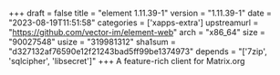 +++
draft = false
title = "element 1.11.39-1"
version = "1.11.39-1"
date = "2023-08-19T11:51:58"
categories = ['xapps-extra']
upstreamurl = "https://github.com/vector-im/element-web"
arch = "x86_64"
size = "90027548"
usize = "319981312"
sha1sum = "d327132af76590e12f21243bad5ff99be1374973"
depends = "['7zip', 'sqlcipher', 'libsecret']"
+++
A feature-rich client for Matrix.org